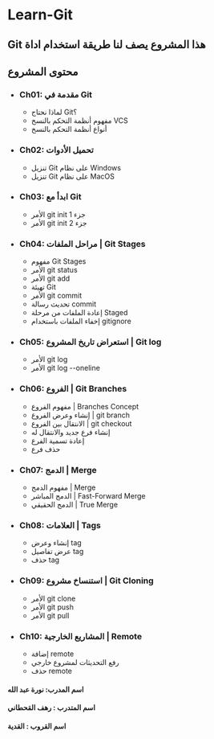#  Learn-Git
## Git  هذا المشروع يصف لنا طريقة استخدام اداة 

## محتوى المشروع 
<ul>
<!-- <div dir="ltr"> -->

 ### <li>Ch01: مقدمة في Git </li>
  <ul>
    <li>لماذا نحتاج Git؟</li> 
    <li>مفهوم أنظمة التحكم بالنسخ VCS</li>
    <li>أنواع أنظمة التحكم بالنسخ</li>
  </ul>

 ### <li>Ch02: تحميل الأدوات</li>
  <ul>
    <li>تنزيل Git على نظام Windows</li>
    <li>تنزيل Git على نظام MacOS</li>
  </ul>

 ### <li>Ch03: ابدأ مع Git</li>
  <ul>
    <li> الأمر git init جزء 1</li>
    <li>الأمر git init جزء 2</li>
  </ul>

 ### <li>Ch04: مراحل الملفات | Git Stages</li>
  <ul>
    <li>مفهوم Git Stages</li>
    <li>الأمر git status</li> 
    <li> الأمر git add</li>
    <li>تهيئة Git</li>
    <li>الأمر git commit</li>
    <li>تحديث رسالة commit</li>
    <li>إعادة الملفات من مرحلة Staged</li>
    <li>إخفاء الملفات باستخدام gitignore</li>
  </ul>

 ### <li>Ch05: استعراض تاريخ المشروع | Git log</li>
  <ul>
    <li>الأمر git log</li>
    <li>الأمر git log --oneline</li>
  </ul>

 ### <li>Ch06: الفروع | Git Branches</li>
  <ul>
    <li>مفهوم الفروع | Branches Concept</li>
    <li>إنشاء وعرض الفروع | git branch</li> 
    <li>الانتقال بين الفروع | git checkout </li>
    <li>إنشاء فرع جديد والانتقال له</li>
    <li>إعادة تسمية الفرع</li>
    <li>حذف فرع</li>
  </ul>
 
 ### <li>Ch07: الدمج | Merge</li>
  <ul>
    <li>مفهوم الدمج | Merge</li>
    <li>الدمج المباشر | Fast-Forward Merge</li>
    <li>الدمج الحقيقي | True Merge</li>
  </ul>
    
 ### <li>Ch08:  العلامات | Tags</li>
  <ul>
    <li>إنشاء وعرض tag</li>
    <li>عرض تفاصيل tag</li>
    <li>حذف tag</li>
  </ul>

 ### <li>Ch09: استنساخ مشروع | Git Cloning</li>
  <ul>
    <li>الأمر git clone</li>
    <li>الأمر git push</li>
    <li>الأمر git pull</li>
  </ul>

### <li>Ch10: المشاريع الخارجية | Remote</li>
  <ul>
    <li>إضافة remote</li>
    <li>رفع التحديثات لمشروع خارجي</li>
    <li>حذف remote</li>
</ul>

<!-- </div> -->
</ul>


 


#### اسم المدرب: نورة عبد الله 
####  اسم المتدرب : رهف القحطاني  
####  اسم القروب : القدية 
